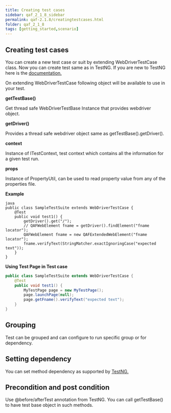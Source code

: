```yaml
---
title: Creating test cases
sidebar: qaf_2_1_8_sidebar
permalink: qaf-2.1.8/creatingtestcases.html
folder: qaf_2_1_8
tags: [getting_started,scenario]
---
```


## Creating test cases
You can create a new test case or suit by extending WebDriverTestCase class. Now you can create test same as in TestNG. If you are new to TestNG here is the [documentation.](http://testng.org/doc/documentation-main.html/) 

On extending WebDriverTestCase following object will be available to use in your test.

**getTestBase()**

Get thread safe WebDriverTestBase Instance that provides webdriver object.

**getDriver()**

Provides a thread safe webdriver object same as getTestBase().getDriver().

**context**

Instance of ITestContext, test context which contains all the information for a given test run.

**props**

Instance of PropertyUtil, can be used to read property value from any of the properties file.

**Example**

```
java
public class SampleTestSuite extends WebDriverTestCase {
    @Test
    public void test1() {
        getDriver().get("/");
        // QAFWebElement fname = getDriver().findElement("fname locator");
        QAFWebElement fname = new QAFExtendedWebElement("fname locator");
        fname.verifyText(StringMatcher.exactIgnoringCase("expected text"));
    }
}
```
**Using Test Page in Test case**

```java
public class SampleTestSuite extends WebDriverTestCase {
    @Test
    public void test1() {
        MyTestPage page = new MyTestPage();
        page.launchPage(null);
        page.getFname().verifyText("expected text");
    }
}
```

## Grouping

Test can be grouped and can configure to run specific group or for dependency.

## Setting dependency

You can set method dependency as supported by [TestNG.](http://testng.org/doc/documentation-main.html#dependent-methods)

## Precondition and post condition

Use @before/afterTest annotation from TestNG. You can call getTestBase() to have test base object in such methods.
